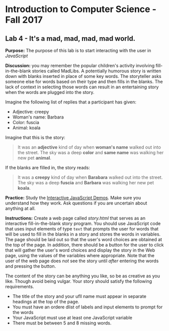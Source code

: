 # Introduction to Computer Science - Fall 2017

## Lab 4 - It's a mad, mad, mad, mad world.

**Purpose:** The purpose of this lab is to start interacting with the user in _JavaScript_

**Discussion:** you may remember the popular children's activity involving fill-in-the-blank stories called MadLibs. A potentially humorous story is written down with blanks inserted in place of some key words. The storyteller asks someone else for words based on their type and then fills in the blanks. The lack of context in selecting those words can result in an entertaining story when the words are plugged into the story.

Imagine the following list of replies that a participant has given:

* Adjective: creepy
* Woman's name: Barbara
* Color: fuscia
* Animal: koala

Imagine that this is the story:

> It was an __adjective__ kind of day when __woman's name__ walked out into the street. The sky was a deep __color__ and __same name__ was walking her new pet __animal__.

If the blanks are filled in, the story reads:

> It was a __creepy__ kind of day when __Barabara__ walked out into the street. The sky was a deep __fuscia__ and __Barbara__ was walking her new pet __koala__.

**Practice:** Study the [Interactive JavaScript Demos](http://itech190.erickuha.com). Make sure you understand how they work. Ask questions if you are uncertain about anything at all.

**Instructions:** Create a web page called _story.html_ that serves as an interactive fill-in-the-blank story program. You should use JavaScript code that uses input elements of type `text` that prompts the user for words that will be used to fill in the blanks in a story and stores the words in variables. The page should be laid out so that the user's word choices are obtained at the top of the page. In addition, there should be a button for the user to click that will gather the user's word choices and display the story in the Web page, using the values of the variables where appropriate. Note that the user of the web page does _not_ see the story until _after_ entering the words and pressing the button.

The content of the story can be anything you like, so be as creative as you like. Though avoid being vulgar. Your story should satisfy the following requirements.

* The title of the story and your ufll name must appear in separate headings at the top of the page.
* You must have an ordere dlist of labels and input elements to prompt for the words
* Your JavaScript must use at least one JavaScript variable
* There must be between 5 and 8 missing words.

